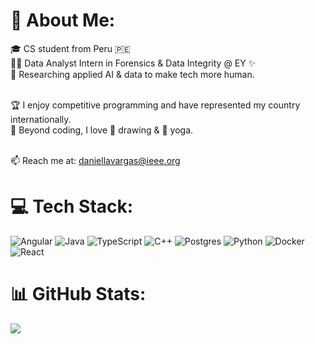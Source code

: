 # 💫 About Me:
🎓 CS student from Peru 🇵🇪<br>
🕵️‍♀️ Data Analyst Intern in Forensics & Data Integrity @ EY ✨  <br>
🤖 Researching applied AI & data to make tech more human.<br>

<br>🏆 I enjoy competitive programming and have represented my country internationally. <br>
🌿 Beyond coding, I love 🎨 drawing & 🪷 yoga.<br>

<br>📫 Reach me at: [daniellavargas@ieee.org](mailto:daniellavargas@ieee.org)<br>

# 💻 Tech Stack:
![Angular](https://img.shields.io/badge/angular-%23DD0031.svg?style=for-the-badge&logo=angular&logoColor=white) ![Java](https://img.shields.io/badge/java-%23ED8B00.svg?style=for-the-badge&logo=openjdk&logoColor=white) ![TypeScript](https://img.shields.io/badge/typescript-%23007ACC.svg?style=for-the-badge&logo=typescript&logoColor=white) ![C++](https://img.shields.io/badge/c++-%2300599C.svg?style=for-the-badge&logo=c%2B%2B&logoColor=white) ![Postgres](https://img.shields.io/badge/postgres-%23316192.svg?style=for-the-badge&logo=postgresql&logoColor=white)  ![Python](https://img.shields.io/badge/python-3670A0?style=for-the-badge&logo=python&logoColor=ffdd54)  ![Docker](https://img.shields.io/badge/docker-%230db7ed.svg?style=for-the-badge&logo=docker&logoColor=white) ![React](https://img.shields.io/badge/react-%2320232a.svg?style=for-the-badge&logo=react&logoColor=%2361DAFB)

# 📊 GitHub Stats:
![](https://nirzak-streak-stats.vercel.app/?user=lucumango&theme=graywhite&hide_border=true)<br/>
